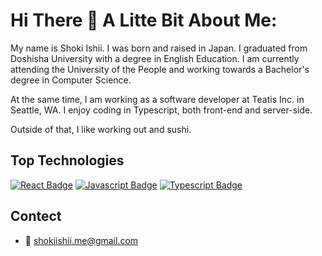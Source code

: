 # Hi There 👋 A Litte Bit About Me:

My name is Shoki Ishii. I was born and raised in Japan. I graduated from Doshisha University with a degree in English Education.
I am currently attending the University of the People and working towards a Bachelor's degree in Computer Science.

At the same time, I am working as a software developer at Teatis Inc. in Seattle, WA.
I enjoy coding in Typescript, both front-end and server-side.

Outside of that, I like working out and sushi.

## Top Technologies

[![React Badge](https://img.shields.io/badge/-React-61DBFB?style=for-the-badge&labelColor=black&logo=react&logoColor=61DBFB)](#) [![Javascript Badge](https://img.shields.io/badge/-Javascript-F0DB4F?style=for-the-badge&labelColor=black&logo=javascript&logoColor=F0DB4F)](#) [![Typescript Badge](https://img.shields.io/badge/-Typescript-007acc?style=for-the-badge&labelColor=black&logo=typescript&logoColor=007acc)](#) 


## Contect
- :email: shokiishii.me@gmail.com





